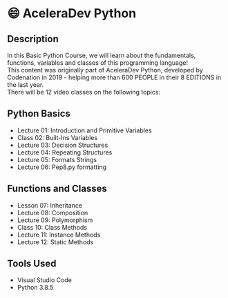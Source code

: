 # :smile: AceleraDev Python

## Description
In this Basic Python Course, we will learn about the fundamentals, functions, variables and classes of this programming language! <br>
This content was originally part of AceleraDev Python, developed by Codenation in 2019 - helping more than 600 PEOPLE in their 8 EDITIONS in the last year. <br>
There will be 12 video classes on the following topics:

## Python Basics
- Lecture 01: Introduction and Primitive Variables
- Class 02: Built-Ins Variables
- Lecture 03: Decision Structures
- Lecture 04: Repeating Structures
- Lecture 05: Formats Strings
- Lecture 06: Pep8.py formatting

## Functions and Classes
- Lesson 07: Inheritance
- Lecture 08: Composition
- Lecture 09: Polymorphism
- Class 10: Class Methods
- Lecture 11: Instance Methods
- Lecture 12: Static Methods

## Tools Used
- Visual Studio Code
- Python 3.8.5
